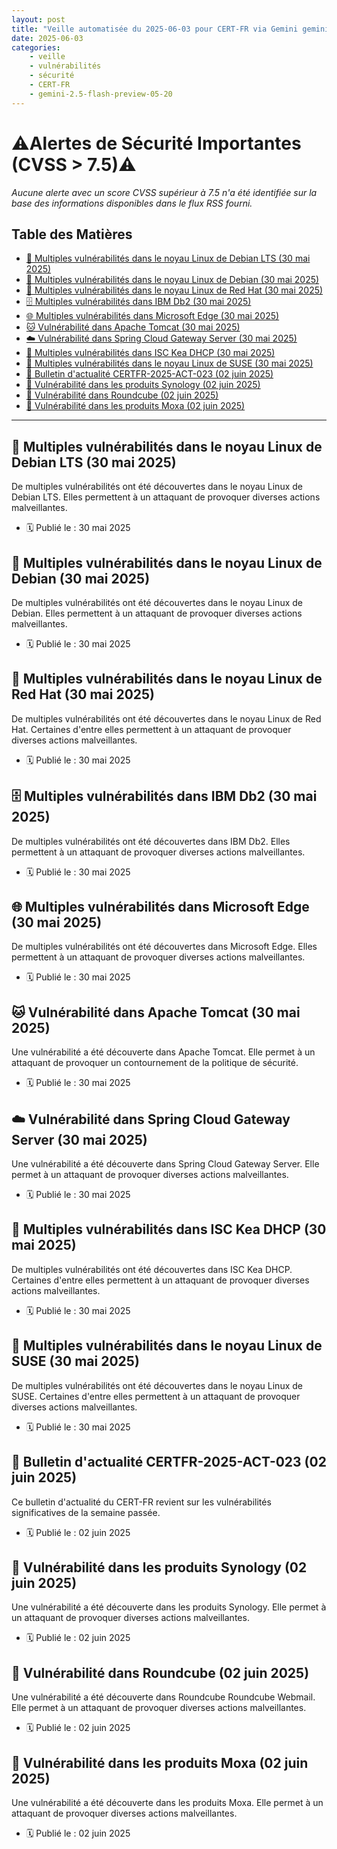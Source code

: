 ```yaml
---
layout: post
title: "Veille automatisée du 2025-06-03 pour CERT-FR via Gemini gemini-2.5-flash-preview-05-20"
date: 2025-06-03
categories:
    - veille
    - vulnérabilités
    - sécurité
    - CERT-FR
    - gemini-2.5-flash-preview-05-20
---
```

# ⚠️Alertes de Sécurité Importantes (CVSS > 7.5)⚠️
*Aucune alerte avec un score CVSS supérieur à 7.5 n'a été identifiée sur la base des informations disponibles dans le flux RSS fourni.*

## Table des Matières

*   [🐧 Multiples vulnérabilités dans le noyau Linux de Debian LTS (30 mai 2025)](#-multiples-vulnérabilités-dans-le-noyau-linux-de-debian-lts-30-mai-2025)
*   [🐧 Multiples vulnérabilités dans le noyau Linux de Debian (30 mai 2025)](#-multiples-vulnérabilités-dans-le-noyau-linux-de-debian-30-mai-2025)
*   [🐧 Multiples vulnérabilités dans le noyau Linux de Red Hat (30 mai 2025)](#-multiples-vulnérabilités-dans-le-noyau-linux-de-red-hat-30-mai-2025)
*   [🗄️ Multiples vulnérabilités dans IBM Db2 (30 mai 2025)](#-multiples-vulnérabilités-dans-ibm-db2-30-mai-2025)
*   [🌐 Multiples vulnérabilités dans Microsoft Edge (30 mai 2025)](#-multiples-vulnérabilités-dans-microsoft-edge-30-mai-2025)
*   [🐱 Vulnérabilité dans Apache Tomcat (30 mai 2025)](#-vulnérabilité-dans-apache-tomcat-30-mai-2025)
*   [☁️ Vulnérabilité dans Spring Cloud Gateway Server (30 mai 2025)](#-vulnérabilité-dans-spring-cloud-gateway-server-30-mai-2025)
*   [📡 Multiples vulnérabilités dans ISC Kea DHCP (30 mai 2025)](#-multiples-vulnérabilités-dans-isc-kea-dhcp-30-mai-2025)
*   [🐧 Multiples vulnérabilités dans le noyau Linux de SUSE (30 mai 2025)](#-multiples-vulnérabilités-dans-le-noyau-linux-de-suse-30-mai-2025)
*   [📰 Bulletin d'actualité CERTFR-2025-ACT-023 (02 juin 2025)](#-bulletin-dactualité-certfr-2025-act-023-02-juin-2025)
*   [💾 Vulnérabilité dans les produits Synology (02 juin 2025)](#-vulnérabilité-dans-les-produits-synology-02-juin-2025)
*   [📧 Vulnérabilité dans Roundcube (02 juin 2025)](#-vulnérabilité-dans-roundcube-02-juin-2025)
*   [🔌 Vulnérabilité dans les produits Moxa (02 juin 2025)](#-vulnérabilité-dans-les-produits-moxa-02-juin-2025)

---

## 🐧 Multiples vulnérabilités dans le noyau Linux de Debian LTS (30 mai 2025)
De multiples vulnérabilités ont été découvertes dans le noyau Linux de Debian LTS. Elles permettent à un attaquant de provoquer diverses actions malveillantes.
*   🗓️ Publié le : 30 mai 2025

## 🐧 Multiples vulnérabilités dans le noyau Linux de Debian (30 mai 2025)
De multiples vulnérabilités ont été découvertes dans le noyau Linux de Debian. Elles permettent à un attaquant de provoquer diverses actions malveillantes.
*   🗓️ Publié le : 30 mai 2025

## 🐧 Multiples vulnérabilités dans le noyau Linux de Red Hat (30 mai 2025)
De multiples vulnérabilités ont été découvertes dans le noyau Linux de Red Hat. Certaines d'entre elles permettent à un attaquant de provoquer diverses actions malveillantes.
*   🗓️ Publié le : 30 mai 2025

## 🗄️ Multiples vulnérabilités dans IBM Db2 (30 mai 2025)
De multiples vulnérabilités ont été découvertes dans IBM Db2. Elles permettent à un attaquant de provoquer diverses actions malveillantes.
*   🗓️ Publié le : 30 mai 2025

## 🌐 Multiples vulnérabilités dans Microsoft Edge (30 mai 2025)
De multiples vulnérabilités ont été découvertes dans Microsoft Edge. Elles permettent à un attaquant de provoquer diverses actions malveillantes.
*   🗓️ Publié le : 30 mai 2025

## 🐱 Vulnérabilité dans Apache Tomcat (30 mai 2025)
Une vulnérabilité a été découverte dans Apache Tomcat. Elle permet à un attaquant de provoquer un contournement de la politique de sécurité.
*   🗓️ Publié le : 30 mai 2025

## ☁️ Vulnérabilité dans Spring Cloud Gateway Server (30 mai 2025)
Une vulnérabilité a été découverte dans Spring Cloud Gateway Server. Elle permet à un attaquant de provoquer diverses actions malveillantes.
*   🗓️ Publié le : 30 mai 2025

## 📡 Multiples vulnérabilités dans ISC Kea DHCP (30 mai 2025)
De multiples vulnérabilités ont été découvertes dans ISC Kea DHCP. Certaines d'entre elles permettent à un attaquant de provoquer diverses actions malveillantes.
*   🗓️ Publié le : 30 mai 2025

## 🐧 Multiples vulnérabilités dans le noyau Linux de SUSE (30 mai 2025)
De multiples vulnérabilités ont été découvertes dans le noyau Linux de SUSE. Certaines d'entre elles permettent à un attaquant de provoquer diverses actions malveillantes.
*   🗓️ Publié le : 30 mai 2025

## 📰 Bulletin d'actualité CERTFR-2025-ACT-023 (02 juin 2025)
Ce bulletin d'actualité du CERT-FR revient sur les vulnérabilités significatives de la semaine passée.
*   🗓️ Publié le : 02 juin 2025

## 💾 Vulnérabilité dans les produits Synology (02 juin 2025)
Une vulnérabilité a été découverte dans les produits Synology. Elle permet à un attaquant de provoquer diverses actions malveillantes.
*   🗓️ Publié le : 02 juin 2025

## 📧 Vulnérabilité dans Roundcube (02 juin 2025)
Une vulnérabilité a été découverte dans Roundcube Roundcube Webmail. Elle permet à un attaquant de provoquer diverses actions malveillantes.
*   🗓️ Publié le : 02 juin 2025

## 🔌 Vulnérabilité dans les produits Moxa (02 juin 2025)
Une vulnérabilité a été découverte dans les produits Moxa. Elle permet à un attaquant de provoquer diverses actions malveillantes.
*   🗓️ Publié le : 02 juin 2025
